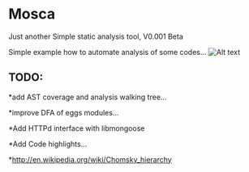 Mosca
=====

Just another Simple static analysis tool, V0.001  Beta

Simple example how  to automate analysis of some codes...
![Alt text](https://raw.githubusercontent.com/CoolerVoid/Mosca/master/doc/Mosca.jpg)


TODO:
------
*add AST coverage and analysis walking tree...

*improve DFA of eggs modules...

*Add HTTPd interface with libmongoose

*Add Code highlights...

*http://en.wikipedia.org/wiki/Chomsky_hierarchy


